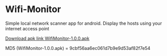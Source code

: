 # Wifi-Monitor
Simple local network scanner app for android. Display the hosts using your internet access point


[Download apk link WifiMonitor-1.0.0.apk](https://github.com/Thomas-Webber/Wifi-Monitor/raw/master/releases/WifiMonitor-1.0.0.apk "Download WifiMonitor-1.0.0.apk")

MD5 (WifiMonitor-1.0.0.apk) = 9cbf56aa6ec061d7b9e9d53af82f7e54
